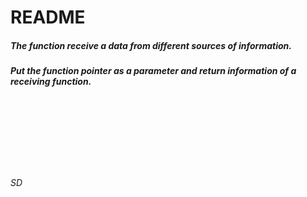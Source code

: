 # README

##### The function receive a data from different sources of information.

##### Put the function pointer as a parameter and return information of a receiving function.
<br/><br/><br/><br/><br/><br/>
###### SD
